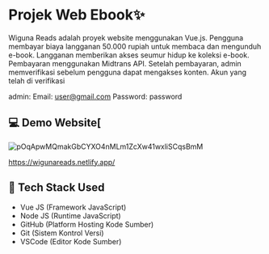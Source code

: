 # Projek Web Ebook✨
Wiguna Reads adalah proyek website menggunakan Vue.js. Pengguna membayar biaya langganan 50.000 rupiah untuk membaca dan mengunduh e-book. Langganan memberikan akses seumur hidup ke koleksi e-book. Pembayaran menggunakan Midtrans API. Setelah pembayaran, admin memverifikasi sebelum pengguna dapat mengakses konten. Akun yang telah di verifikasi 

admin: Email: user@gmail.com 
Password: password

## 💻 Demo Website[
![pOqApwMQmakGbCYXO4nMLm1ZcXw41wxliSCqsBmM](https://github.com/auliyaapri/vue-ebook/assets/45688720/683371ef-7981-4325-ab5a-2199731e9296)

https://wigunareads.netlify.app/

## 🚀 Tech Stack Used
- Vue JS (Framework JavaScript)
- Node JS (Runtime JavaScript)
- GitHub (Platform Hosting Kode Sumber)
- Git (Sistem Kontrol Versi)
- VSCode (Editor Kode Sumber)
  

